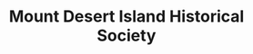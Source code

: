 ---
layout: repo
title: "Mount Desert Island Historical Society"
id: 2973
permalink: repos/2973/
---